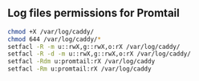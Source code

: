 ## Log files permissions for Promtail

```bash
chmod +X /var/log/caddy/
chmod 644 /var/log/caddy/*
setfacl -R -m u::rwX,g::rwX,o:rX /var/log/caddy/
setfacl -R -d -m u::rwX,g::rwX,o:rX /var/log/caddy/
setfacl -Rdm u:promtail:rX /var/log/caddy
setfacl -Rm u:promtail:rX /var/log/caddy
```
